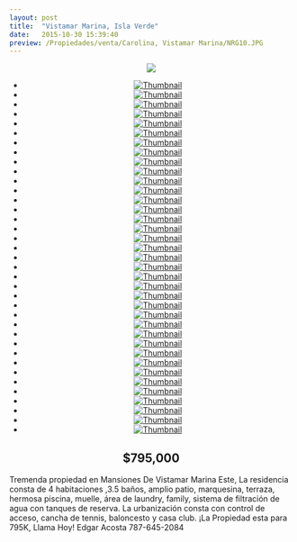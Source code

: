 ```yaml
---
layout: post
title:  "Vistamar Marina, Isla Verde"
date:   2015-10-30 15:39:40
preview: /Propiedades/venta/Carolina, Vistamar Marina/NRG10.JPG
---
```


<center>
	<div class="mainImg">
		<img src="/Edweb/Propiedades/venta/Carolina, Vistamar Marina/NRG10.JPG" class="custom">
	</div>
	<!--aqui comienza las fotos pequeñas -->
	<ul class="thumbnails">
	  <li>
	    <a href="/Edweb/Propiedades/venta/Carolina, Vistamar Marina/NRG10.JPG">
	      <img class="tumbnails" src="/Edweb/Propiedades/venta/Carolina, Vistamar Marina/NRG10.JPG" alt="Thumbnail">
	    </a>
	  </li>
	  <li>
	    <a href="/Edweb/Propiedades/venta/Carolina, Vistamar Marina/NRG1.JPG">
	      <img class="tumbnails" src="/Edweb/Propiedades/venta/Carolina, Vistamar Marina/NRG1.JPG" alt="Thumbnail">
	    </a>
	  </li>
	  <li>
	    <a href="/Edweb/Propiedades/venta/Carolina, Vistamar Marina/NRG2.JPG">
	      <img class="tumbnails" src="/Edweb/Propiedades/venta/Carolina, Vistamar Marina/NRG2.JPG" alt="Thumbnail">
	    </a>
	  </li>
		<li>
	    <a href="/Edweb/Propiedades/venta/Carolina, Vistamar Marina/NRG7.9PG">
	      <img class="tumbnails" src="/Edweb/Propiedades/venta/Carolina, Vistamar Marina/NRG9.JPG" alt="Thumbnail">
	    </a>
	  </li>
		<li>
	    <a href="/Edweb/Propiedades/venta/Carolina, Vistamar Marina/NRG10.JPG">
	      <img class="tumbnails" src="/Edweb/Propiedades/venta/Carolina, Vistamar Marina/NRG10.JPG" alt="Thumbnail">
	    </a>
	  </li>
		<li>
	    <a href="/Edweb/Propiedades/venta/Carolina, Vistamar Marina/NRG11.JPG">
	      <img class="tumbnails" src="/Edweb/Propiedades/venta/Carolina, Vistamar Marina/NRG11.JPG" alt="Thumbnail">
	    </a>
	  </li>
		<li>
	    <a href="/Edweb/Propiedades/venta/Carolina, Vistamar Marina/NRG14.JPG">
	      <img class="tumbnails" src="/Edweb/Propiedades/venta/Carolina, Vistamar Marina/NRG14.JPG" alt="Thumbnail">
	    </a>
	  </li>
		<li>
	    <a href="/Edweb/Propiedades/venta/Carolina, Vistamar Marina/NRG16.JPG">
	      <img class="tumbnails" src="/Edweb/Propiedades/venta/Carolina, Vistamar Marina/NRG16.JPG" alt="Thumbnail">
	    </a>
	  </li>
		<li>
	    <a href="/Edweb/Propiedades/venta/Carolina, Vistamar Marina/NRG17.JPG">
	      <img class="tumbnails" src="/Edweb/Propiedades/venta/Carolina, Vistamar Marina/NRG17.JPG" alt="Thumbnail">
	    </a>
	  </li>
		<li>
	    <a href="/Edweb/Propiedades/venta/Carolina, Vistamar Marina/NRG20.JPG">
	      <img class="tumbnails" src="/Edweb/Propiedades/venta/Carolina, Vistamar Marina/NRG20.JPG" alt="Thumbnail">
	    </a>
	  </li>
		<li>
	    <a href="/Edweb/Propiedades/venta/Carolina, Vistamar Marina/2.jpg">
	      <img class="tumbnails" src="/Edweb/Propiedades/venta/Carolina, Vistamar Marina/2.jpg" alt="Thumbnail">
	    </a>
	  </li>
		<li>
	    <a href="/Edweb/Propiedades/venta/Carolina, Vistamar Marina/3.jpg">
	      <img class="tumbnails" src="/Edweb/Propiedades/venta/Carolina, Vistamar Marina/3.jpg" alt="Thumbnail">
	    </a>
	  </li>
		<li>
	    <a href="/Edweb/Propiedades/venta/Carolina, Vistamar Marina/4.jpg">
	      <img class="tumbnails" src="/Edweb/Propiedades/venta/Carolina, Vistamar Marina/4.jpg" alt="Thumbnail">
	    </a>
	  </li>
		<li>
	    <a href="/Edweb/Propiedades/venta/Carolina, Vistamar Marina/5.jpg">
	      <img class="tumbnails" src="/Edweb/Propiedades/venta/Carolina, Vistamar Marina/5.jpg" alt="Thumbnail">
	    </a>
	  </li>
		<li>
	    <a href="/Edweb/Propiedades/venta/Carolina, Vistamar Marina/6.jpg">
	      <img class="tumbnails" src="/Edweb/Propiedades/venta/Carolina, Vistamar Marina/6.jpg" alt="Thumbnail">
	    </a>
	  </li>
		<li>
	    <a href="/Edweb/Propiedades/venta/Carolina, Vistamar Marina/7.jpg">
	      <img class="tumbnails" src="/Edweb/Propiedades/venta/Carolina, Vistamar Marina/7.jpg" alt="Thumbnail">
	    </a>
	  </li>
		<li>
	    <a href="/Edweb/Propiedades/venta/Carolina, Vistamar Marina/8.jpg">
	      <img class="tumbnails" src="/Edweb/Propiedades/venta/Carolina, Vistamar Marina/8.jpg" alt="Thumbnail">
	    </a>
	  </li>
		<li>
	    <a href="/Edweb/Propiedades/venta/Carolina, Vistamar Marina/9.jpg">
	      <img class="tumbnails" src="/Edweb/Propiedades/venta/Carolina, Vistamar Marina/9.jpg" alt="Thumbnail">
	    </a>
	  </li>
		<li>
	    <a href="/Edweb/Propiedades/venta/Carolina, Vistamar Marina/10.jpg">
	      <img class="tumbnails" src="/Edweb/Propiedades/venta/Carolina, Vistamar Marina/10.jpg" alt="Thumbnail">
	    </a>
	  </li>
		<li>
	    <a href="/Edweb/Propiedades/venta/Carolina, Vistamar Marina/11.jpg">
	      <img class="tumbnails" src="/Edweb/Propiedades/venta/Carolina, Vistamar Marina/11.jpg" alt="Thumbnail">
	    </a>
	  </li>
		<li>
	    <a href="/Edweb/Propiedades/venta/Carolina, Vistamar Marina/12.jpg">
	      <img class="tumbnails" src="/Edweb/Propiedades/venta/Carolina, Vistamar Marina/12.jpg" alt="Thumbnail">
	    </a>
	  </li>
		<li>
	    <a href="/Edweb/Propiedades/venta/Carolina, Vistamar Marina/13.jpg">
	      <img class="tumbnails" src="/Edweb/Propiedades/venta/Carolina, Vistamar Marina/13.jpg" alt="Thumbnail">
	    </a>
	  </li>
		<li>
	    <a href="/Edweb/Propiedades/venta/Carolina, Vistamar Marina/14.jpg">
	      <img class="tumbnails" src="/Edweb/Propiedades/venta/Carolina, Vistamar Marina/14.jpg" alt="Thumbnail">
	    </a>
	  </li>
		<li>
	    <a href="/Edweb/Propiedades/venta/Carolina, Vistamar Marina/15.jpg">
	      <img class="tumbnails" src="/Edweb/Propiedades/venta/Carolina, Vistamar Marina/15.jpg" alt="Thumbnail">
	    </a>
	  </li>
		<li>
	    <a href="/Edweb/Propiedades/venta/Carolina, Vistamar Marina/16.jpg">
	      <img class="tumbnails" src="/Edweb/Propiedades/venta/Carolina, Vistamar Marina/16.jpg" alt="Thumbnail">
	    </a>
	  </li>
		<li>
	    <a href="/Edweb/Propiedades/venta/Carolina, Vistamar Marina/17.jpg">
	      <img class="tumbnails" src="/Edweb/Propiedades/venta/Carolina, Vistamar Marina/17.jpg" alt="Thumbnail">
	    </a>
	  </li>
		<li>
	    <a href="/Edweb/Propiedades/venta/Carolina, Vistamar Marina/19.jpg">
	      <img class="tumbnails" src="/Edweb/Propiedades/venta/Carolina, Vistamar Marina/19.jpg" alt="Thumbnail">
	    </a>
	  </li>
		<li>
	    <a href="/Edweb/Propiedades/venta/Carolina, Vistamar Marina/20.jpg">
	      <img class="tumbnails" src="/Edweb/Propiedades/venta/Carolina, Vistamar Marina/20.jpg" alt="Thumbnail">
	    </a>
	  </li>
		<li>
	    <a href="/Edweb/Propiedades/venta/Carolina, Vistamar Marina/21.jpg">
	      <img class="tumbnails" src="/Edweb/Propiedades/venta/Carolina, Vistamar Marina/21.jpg" alt="Thumbnail">
	    </a>
	  </li>
		<li>
	    <a href="/Edweb/Propiedades/venta/Carolina, Vistamar Marina/22.jpg">
	      <img class="tumbnails" src="/Edweb/Propiedades/venta/Carolina, Vistamar Marina/22.jpg" alt="Thumbnail">
	    </a>
	  </li>
		<li>
	    <a href="/Edweb/Propiedades/venta/Carolina, Vistamar Marina/23.jpg">
	      <img class="tumbnails" src="/Edweb/Propiedades/venta/Carolina, Vistamar Marina/23.jpg" alt="Thumbnail">
	    </a>
	  </li>
		<li>
	    <a href="/Edweb/Propiedades/venta/Carolina, Vistamar Marina/24.jpg">
	      <img class="tumbnails" src="/Edweb/Propiedades/venta/Carolina, Vistamar Marina/24.jpg" alt="Thumbnail">
	    </a>
	  </li>
		<li>
	    <a href="/Edweb/Propiedades/venta/Carolina, Vistamar Marina/25.jpg">
	      <img class="tumbnails" src="/Edweb/Propiedades/venta/Carolina, Vistamar Marina/25.jpg" alt="Thumbnail">
	    </a>
	  </li>
		<li>
	    <a href="/Edweb/Propiedades/venta/Carolina, Vistamar Marina/26.jpg">
	      <img class="tumbnails" src="/Edweb/Propiedades/venta/Carolina, Vistamar Marina/26.jpg" alt="Thumbnail">
	    </a>
	  </li>
		<li>
	    <a href="/Edweb/Propiedades/venta/Carolina, Vistamar Marina/27.jpg">
	      <img class="tumbnails" src="/Edweb/Propiedades/venta/Carolina, Vistamar Marina/27.jpg" alt="Thumbnail">
	    </a>
	  </li>
		<li>
	    <a href="/Edweb/Propiedades/venta/Carolina, Vistamar Marina/28.jpg">
	      <img class="tumbnails" src="/Edweb/Propiedades/venta/Carolina, Vistamar Marina/28.jpg" alt="Thumbnail">
	    </a>
	  </li>
		<li>
	    <a href="/Edweb/Propiedades/venta/Carolina, Vistamar Marina/29.jpg">
	      <img class="tumbnails" src="/Edweb/Propiedades/venta/Carolina, Vistamar Marina/29.jpg" alt="Thumbnail">
	    </a>
	  </li>
	</ul>
	<script src="https://ajax.googleapis.com/ajax/libs/jquery/1.9.1/jquery.min.js"></script>
	<script type="text/javascript" src="/Edweb/js/jquery.simpleGal.js"></script>
	<script>
		$(document).ready(function () {
			$('.thumbnails').simpleGal({
				mainImage: '.custom'
			});
		});
	</script>
</center>

<center><h2>$795,000</h2></center>

Tremenda propiedad en Mansiones De Vistamar Marina Este, La residencia consta de 4 habitaciones ,3.5 baños, amplio patio, marquesina, terraza, hermosa piscina, muelle, área de laundry, family, sistema de filtración de agua con tanques de reserva. La urbanización consta con control de acceso, cancha de tennis, baloncesto y casa club. ¡La Propiedad esta para 795K, Llama Hoy! Edgar Acosta 787-645-2084

